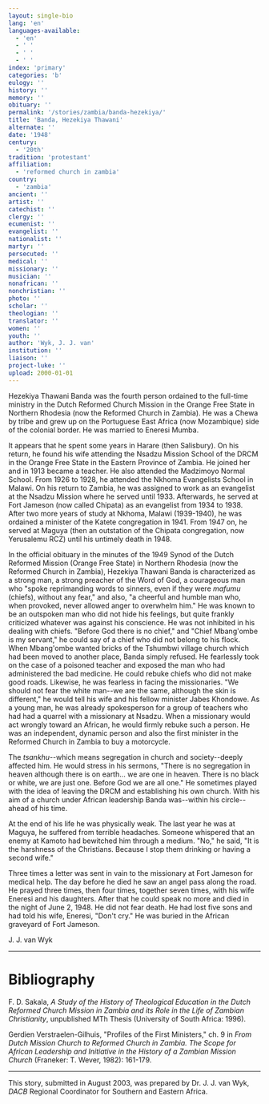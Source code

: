 ```yaml
---
layout: single-bio
lang: 'en'
languages-available:
  - 'en'
  - ' '
  - ' '
  - ' '
index: 'primary'
categories: 'b'
eulogy: ''
history: ''
memory: ''
obituary: ''
permalink: '/stories/zambia/banda-hezekiya/'
title: 'Banda, Hezekiya Thawani'
alternate: ''
date: '1948'
century:
  - '20th'
tradition: 'protestant'
affiliation:
  - 'reformed church in zambia'
country:
  - 'zambia'
ancient: ''
artist: ''
catechist: ''
clergy: ''
ecumenist: ''
evangelist: ''
nationalist: ''
martyr: ''
persecuted: ''
medical: ''
missionary: ''
musician: ''
nonafrican: ''
nonchristian: ''
photo: ''
scholar: ''
theologian: ''
translator: ''
women: ''
youth: ''
author: 'Wyk, J. J. van'
institution: ''
liaison: ''
project-luke: ''
upload: 2000-01-01
---
```



Hezekiya Thawani Banda was the fourth person ordained to the full-time ministry in the Dutch Reformed Church Mission in the Orange Free State in Northern Rhodesia (now the Reformed Church in Zambia). He was a Chewa by tribe and grew up on the Portuguese East Africa (now Mozambique) side of the colonial border. He was married to Eneresi Mumba.

It appears that he spent some years in Harare (then Salisbury). On his return, he found his wife attending the Nsadzu Mission School of the DRCM in the Orange Free State in the Eastern Province of Zambia. He joined her and in 1913 became a teacher. He also attended the Madzimoyo Normal School. From 1926 to 1928, he attended the Nkhoma Evangelists School in Malawi. On his return to Zambia, he was assigned to work as an evangelist at the Nsadzu Mission where he served until 1933. Afterwards, he served at Fort Jameson (now called Chipata) as an evangelist from 1934 to 1938. After two more years of study at Nkhoma, Malawi (1939-1940), he was ordained a minister of the Katete congregation in 1941. From 1947 on, he served at Maguya (then an outstation of the Chipata congregation, now Yerusalemu RCZ) until his untimely death in 1948.

In the official obituary in the minutes of the 1949 Synod of the Dutch Reformed Mission (Orange Free State) in Northern Rhodesia (now the Reformed Church in Zambia), Hezekiya Thawani Banda is characterized as a strong man, a strong preacher of the Word of God, a courageous man who "spoke reprimanding words to sinners, even if they were *mafumu* (chiefs), without any fear," and also, "a cheerful and humble man who, when provoked, never allowed anger to overwhelm him." He was known to be an outspoken man who did not hide his feelings, but quite frankly criticized whatever was against his conscience. He was not inhibited in his dealing with chiefs. "Before God there is no chief," and "Chief Mbang'ombe is my servant," he could say of a chief who did not belong to his flock. When Mbang'ombe wanted bricks of the Tshumbwi village church which had been moved to another place, Banda simply refused. He fearlessly took on the case of a poisoned teacher and exposed the man who had administered the bad medicine. He could rebuke chiefs who did not make good roads. Likewise, he was fearless in facing the missionaries. "We should not fear the white man--we are the same, although the skin is different," he would tell his wife and his fellow minister Jabes Khondowe. As a young man, he was already spokesperson for a group of teachers who had had a quarrel with a missionary at Nsadzu. When a missionary would act wrongly toward an African, he would firmly rebuke such a person. He was an independent, dynamic person and also the first minister in the Reformed Church in Zambia to buy a motorcycle.

The *tsankhu*--which means segregation in church and society--deeply affected him. He would stress in his sermons, "There is no segregation in heaven although there is on earth... we are one in heaven. There is no black or white, we are just one. Before God we are all one." He sometimes played with the idea of leaving the DRCM and establishing his own church. With his aim of a church under African leadership Banda was--within his circle--ahead of his time.

At the end of his life he was physically weak. The last year he was at Maguya, he suffered from terrible headaches. Someone whispered that an enemy at Kamoto had bewitched him through a medium. "No," he said, "It is the harshness of the Christians. Because I stop them drinking or having a second wife."

Three times a letter was sent in vain to the missionary at Fort Jameson for medical help. The day before he died he saw an angel pass along the road. He prayed three times, then four times, together seven times, with his wife Eneresi and his daughters. After that he could speak no more and died in the night of June 2, 1948. He did not fear death. He had lost five sons and had told his wife, Eneresi, "Don't cry." He was buried in the African graveyard of Fort Jameson.

J. J. van Wyk

---

# Bibliography

F. D. Sakala,  *A Study of the History of Theological Education in the Dutch Reformed Church Mission in Zambia and its Role in the Life of Zambian Christianity*, unpublished MTh Thesis (University of South Africa: 1996).

Gerdien Verstraelen-Gilhuis, "Profiles of the First Ministers," ch. 9 in *From Dutch Mission Church to Reformed Church in Zambia. The Scope for African Leadership and Initiative in the History of a Zambian Mission Church* (Franeker: T. Wever, 1982): 161-179.

---

This story, submitted in August 2003, was prepared by Dr. J. J. van Wyk, *DACB* Regional Coordinator for Southern and Eastern Africa.